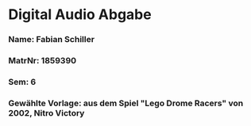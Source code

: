 # Digital Audio Abgabe
### Name: Fabian Schiller
### MatrNr: 1859390
### Sem: 6
### Gewählte Vorlage: aus dem Spiel "Lego Drome Racers" von 2002, Nitro Victory
